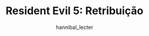 ---
layout: post
author: hannibal_lecter
category: Filmes
post_date: '2020-12-06T18:34:22.379Z'
post_modified: '2020-12-06T18:34:22.379Z'
title: 'Resident Evil 5: Retribuição'
description: >-
  O vírus-T fatal da Corporação Umbrella está se espalhando pelo mundo,
  transformando pessoas comuns em legiões de zumbis. Prestes à extinção, a raça
  humana só tem uma esperança: Alice. Ela tem uma missão, lutando pelas cidades
  e através de continentes, sempre dentro da principal instalação de pesquisa da
  Corporação Umbrella. Velhos amigos se tornam novos inimigos, enquanto ela
  batalha para se libertar e descobre que tudo em que acreditou pode nem ser
  verdade.
overview: >-
  O vírus-T fatal da Corporação Umbrella está se espalhando pelo mundo,
  transformando pessoas comuns em legiões de zumbis. Prestes à extinção, a raça
  humana só tem uma esperança: Alice. Ela tem uma missão, lutando pelas cidades
  e através de continentes, sempre dentro da principal instalação de pesquisa da
  Corporação Umbrella. Velhos amigos se tornam novos inimigos, enquanto ela
  batalha para se libertar e descobre que tudo em que acreditou pode nem ser
  verdade.
poster_path: /ohdUDWVlcbuWphaLu6wS91xdJ73.jpg
tmdb_id: 71679
imdb_id: tt1855325
runtime: 95
release_date: '2012-09-12'
genres:
  - Ação
  - Terror
  - Ficção científica
casts:
  - Milla Jovovich
  - Sienna Guillory
  - Michelle Rodriguez
  - Aryana Engineer
  - Li Bingbing
  - Boris Kodjoe
crews:
  - Paul W. S. Anderson
trailer: azUOoB7WBmk
certification: 16
adult: 'false'
vote_average: 0.0
vote_count: 0
qualitys:
  - 1080p
  - 720p
audios:
  - Dual Áudio
extensions:
  - mkv
  - mp4
---